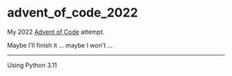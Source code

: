 # advent_of_code_2022
My 2022 [Advent of Code](https://adventofcode.com/) attempt.

Maybe I'll finish it ... maybe I won't ...

***
Using Python 3.11
